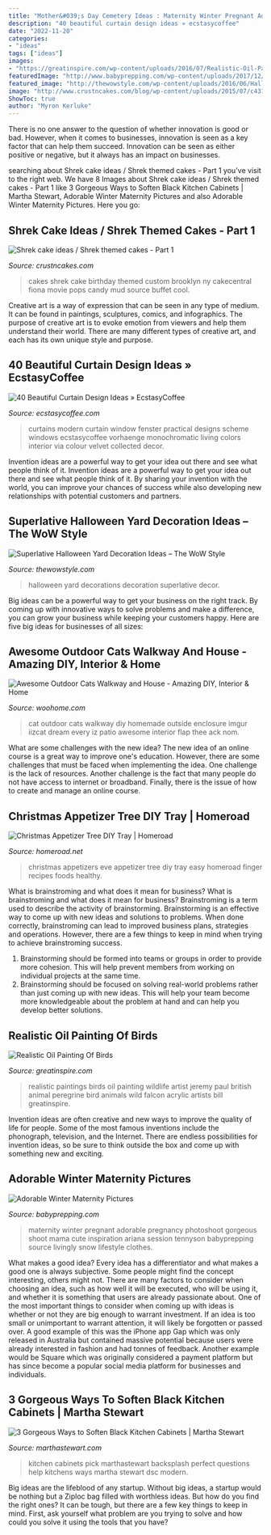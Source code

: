```yaml
---
title: "Mother&#039;s Day Cemetery Ideas : Maternity Winter Pregnant Adorable Pregnancy Photoshoot Gorgeous Shoot Mama Cute Inspiration Ariana Session Tennyson Babyprepping Source Livingly Snow Lifestyle Clothes"
description: "40 beautiful curtain design ideas » ecstasycoffee"
date: "2022-11-20"
categories:
- "ideas"
tags: ["ideas"]
images:
- "https://greatinspire.com/wp-content/uploads/2016/07/Realistic-Oil-Painting-of-Birds-26.jpg"
featuredImage: "http://www.babyprepping.com/wp-content/uploads/2017/12/fe5988969776662b95571ad836e054ce.jpg"
featured_image: "http://thewowstyle.com/wp-content/uploads/2016/06/Halloween-Yard-Decor-Ideas.jpg"
image: "http://www.crustncakes.com/blog/wp-content/uploads/2015/07/c43121443a24131862edb0bdef337266.jpg"
ShowToc: true
author: "Myron Kerluke"
---
```



There is no one answer to the question of whether innovation is good or bad. However, when it comes to businesses, innovation is seen as a key factor that can help them succeed. Innovation can be seen as either positive or negative, but it always has an impact on businesses.

	

		
searching about Shrek cake ideas / Shrek themed cakes - Part 1 you've visit to the right web. We have 8 Images about Shrek cake ideas / Shrek themed cakes - Part 1 like 3 Gorgeous Ways to Soften Black Kitchen Cabinets | Martha Stewart, Adorable Winter Maternity Pictures and also Adorable Winter Maternity Pictures. Here you go:
		
    
## Shrek Cake Ideas / Shrek Themed Cakes - Part 1

<img loading=lazy src="http://www.crustncakes.com/blog/wp-content/uploads/2015/07/c43121443a24131862edb0bdef337266.jpg" onerror="this.onerror=null;this.src='https://tse1.mm.bing.net/th?id=OIP.oFg_dqsXLajXKJor9mRmdgHaJ4&amp;pid=15.1';" alt="Shrek cake ideas / Shrek themed cakes - Part 1">

_Source: crustncakes.com_

>cakes shrek cake birthday themed custom brooklyn ny cakecentral fiona movie pops candy mud source buffet cool. 

	

Creative art is a way of expression that can be seen in any type of medium. It can be found in paintings, sculptures, comics, and infographics. The purpose of creative art is to evoke emotion from viewers and help them understand their world. There are many different types of creative art, and each has its own unique style and purpose.

    
## 40 Beautiful Curtain Design Ideas » EcstasyCoffee

<img loading=lazy src="https://i2.wp.com/www.ecstasycoffee.com/wp-content/uploads/2016/10/Monochromatic-color-scheme.jpg" onerror="this.onerror=null;this.src='https://tse1.mm.bing.net/th?id=OIP.JGRrRuwovgxji3dT7wV7BAHaJw&amp;pid=15.1';" alt="40 Beautiful Curtain Design Ideas » EcstasyCoffee">

_Source: ecstasycoffee.com_

>curtains modern curtain window fenster practical designs scheme windows ecstasycoffee vorhaenge monochromatic living colors interior via colour velvet collected decor. 

	

Invention ideas are a powerful way to get your idea out there and see what people think of it.
Invention ideas are a powerful way to get your idea out there and see what people think of it. By sharing your invention with the world, you can improve your chances of success while also developing new relationships with potential customers and partners.

    
## Superlative Halloween Yard Decoration Ideas – The WoW Style

<img loading=lazy src="http://thewowstyle.com/wp-content/uploads/2016/06/Halloween-Yard-Decor-Ideas.jpg" onerror="this.onerror=null;this.src='https://tse3.mm.bing.net/th?id=OIP._SwWfYNUdYPuzH0YF23V1QHaLG&amp;pid=15.1';" alt="Superlative Halloween Yard Decoration Ideas – The WoW Style">

_Source: thewowstyle.com_

>halloween yard decorations decoration superlative decor. 

	

Big ideas can be a powerful way to get your business on the right track. By coming up with innovative ways to solve problems and make a difference, you can grow your business while keeping your customers happy. Here are five big ideas for businesses of all sizes: 

    
## Awesome Outdoor Cats Walkway And House - Amazing DIY, Interior &amp; Home

<img loading=lazy src="http://www.woohome.com/wp-content/uploads/2014/06/cat-walkway-and-house-3.jpg" onerror="this.onerror=null;this.src='https://tse2.mm.bing.net/th?id=OIP.an4Q4GWCu3CQN-nTO0XdWQHaJ4&amp;pid=15.1';" alt="Awesome Outdoor Cats Walkway and House - Amazing DIY, Interior &amp; Home">

_Source: woohome.com_

>cat outdoor cats walkway diy homemade outside enclosure imgur iizcat dream every iz patio awesome interior flap thee ack nom. 

	

What are some challenges with the new idea?
The new idea of an online course is a great way to improve one's education. However, there are some challenges that must be faced when implementing the idea. One challenge is the lack of resources. Another challenge is the fact that many people do not have access to internet or broadband. Finally, there is the issue of how to create and manage an online course.

    
## Christmas Appetizer Tree DIY Tray | Homeroad

<img loading=lazy src="https://4.bp.blogspot.com/-Jwjz2xgm-cY/VJrXuXbVEBI/AAAAAAAAiN0/zo2UEU-DmVo/s1600/tree%2Bpin.jpg" onerror="this.onerror=null;this.src='https://tse2.mm.bing.net/th?id=OIP.f8dDSDpjg5y-xE_H0dUnYAHaOT&amp;pid=15.1';" alt="Christmas Appetizer Tree DIY Tray | Homeroad">

_Source: homeroad.net_

>christmas appetizers eve appetizer tree diy tray easy homeroad finger recipes foods healthy. 

	

What is brainstroming and what does it mean for business?
What is brainstroming and what does it mean for business?
Brainstroming is a term used to describe the activity of brainstorming. Brainstorming is an effective way to come up with new ideas and solutions to problems. When done correctly, brainstroming can lead to improved business plans, strategies and operations. However, there are a few things to keep in mind when trying to achieve brainstroming success.

1) Brainstorming should be formed into teams or groups in order to provide more cohesion. This will help prevent members from working on individual projects at the same time.
2) Brainstorming should be focused on solving real-world problems rather than just coming up with new ideas. This will help your team become more knowledgeable about the problem at hand and can help you develop better solutions.

    
## Realistic Oil Painting Of Birds

<img loading=lazy src="https://greatinspire.com/wp-content/uploads/2016/07/Realistic-Oil-Painting-of-Birds-26.jpg" onerror="this.onerror=null;this.src='https://tse2.mm.bing.net/th?id=OIP.NnD0UK3Kn7FAaQF6HLXyhgHaKi&amp;pid=15.1';" alt="Realistic Oil Painting Of Birds">

_Source: greatinspire.com_

>realistic paintings birds oil painting wildlife artist jeremy paul british animal peregrine bird animals wild falcon acrylic artists bill greatinspire. 

	

Invention ideas are often creative and new ways to improve the quality of life for people. Some of the most famous inventions include the phonograph, television, and the Internet. There are endless possibilities for invention ideas, so be sure to think outside the box and come up with something new and exciting.

    
## Adorable Winter Maternity Pictures

<img loading=lazy src="http://www.babyprepping.com/wp-content/uploads/2017/12/fe5988969776662b95571ad836e054ce.jpg" onerror="this.onerror=null;this.src='https://tse1.mm.bing.net/th?id=OIP._FYRRBcg-X2evOTu5Svh9AHaLF&amp;pid=15.1';" alt="Adorable Winter Maternity Pictures">

_Source: babyprepping.com_

>maternity winter pregnant adorable pregnancy photoshoot gorgeous shoot mama cute inspiration ariana session tennyson babyprepping source livingly snow lifestyle clothes. 

	

What makes a good idea?
Every idea has a differentiator and what makes a good one is always subjective. Some people might find the concept interesting, others might not. There are many factors to consider when choosing an idea, such as how well it will be executed, who will be using it, and whether it is something that users are already passionate about. 
One of the most important things to consider when coming up with ideas is whether or not they are big enough to warrant investment. If an idea is too small or unimportant to warrant attention, it will likely be forgotten or passed over. A good example of this was the iPhone app Gap which was only released in Australia but contained massive potential because users were already interested in fashion and had tonnes of feedback. Another example would be Square which was originally considered a payment platform but has since become a popular social media platform for businesses and individuals.

    
## 3 Gorgeous Ways To Soften Black Kitchen Cabinets | Martha Stewart

<img loading=lazy src="https://assets.marthastewart.com/styles/wmax-1500/d12/20151210-DSC/20151210-DSC_0090.jpg?itok=HDOe38Mj" onerror="this.onerror=null;this.src='https://tse1.mm.bing.net/th?id=OIP.tzB2Uh-xW3KQLNZNtGrlHgHaKh&amp;pid=15.1';" alt="3 Gorgeous Ways to Soften Black Kitchen Cabinets | Martha Stewart">

_Source: marthastewart.com_

>kitchen cabinets pick marthastewart backsplash perfect questions help kitchens ways martha stewart dsc modern. 

	

Big ideas are the lifeblood of any startup. Without big ideas, a startup would be nothing but a Ziploc bag filled with worthless ideas. But how do you find the right ones? It can be tough, but there are a few key things to keep in mind. First, ask yourself what problem are you trying to solve and how could you solve it using the tools that you have?

